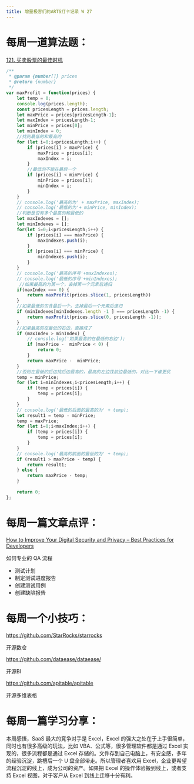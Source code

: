 ```yaml
---
title: 增量极客们的ARTS打卡记录 W 27
---
```


# 每周一道算法题：

[121. 买卖股票的最佳时机](https://leetcode.cn/problems/best-time-to-buy-and-sell-stock/)

```js
/**
 * @param {number[]} prices
 * @return {number}
 */
var maxProfit = function(prices) {
    let temp = 0;
    console.log(prices.length);
    const pricesLength = prices.length;
    let maxPrice = prices[pricesLength-1];
    let maxIndex = pricesLength-1;
    let minPrice = prices[0];
    let minIndex = 0;
    //找到最低的和最高的
    for (let i=0;i<pricesLength;i++) {
        if (prices[i] > maxPrice) {
            maxPrice = prices[i];
            maxIndex = i;
        }
        //最低的不能在最后一个
        if (prices[i] < minPrice) {
            minPrice = prices[i];
            minIndex = i;
        }
    }
    // console.log('最高的为' + maxPrice, maxIndex);
    // console.log('最低的为'+ minPrice, minIndex);
    //判断是否有多个最高的和最低的
    let maxIndexes = [];
    let minIndexes = [];
    for(let i=0;i<pricesLength;i++) {
        if (prices[i] === maxPrice) {
            maxIndexes.push(i);
        }
        if (prices[i] === minPrice) {
            minIndexes.push(i);
        }
    }
    // console.log('最高的序号'+maxIndexes);
    // console.log('最低的序号'+minIndexes);
     //如果最高的为第一个，去掉第一个元素后递归
    if(maxIndex === 0) {
        return maxProfit(prices.slice(1, pricesLength))
    }
    //如果最低的包含最后一个，去掉最后一个元素后递归
    if (minIndexes[minIndexes.length -1 ] === pricesLength -1) {
        return maxProfit(prices.slice(0, pricesLength -1));
    }
    //如果最高的在最低的右边，直接成了
    if (maxIndex > minIndex) {
        // console.log('如果最高的在最低的右边');
        if (maxPrice -  minPrice < 0) {
            return 0;
        }
        return maxPrice -  minPrice;
    }
    //否则在最低的后边找后边最高的，最高的左边找前边最低的，对比一下谁更优
    temp = minPrice;
    for (let i=minIndexes;i<pricesLength;i++) {
        if (temp < prices[i]) {
            temp = prices[i];
        }
    }
    // console.log('最低的后面的最高的为' + temp);
    let result1 = temp - minPrice;
    temp = maxPrice;
    for (let i=0;i<maxIndex;i++) {
        if (temp > prices[i]) {
            temp = prices[i];
        }
    }
    // console.log('最高的前面的最低的为' + temp);
    if (result1 > maxPrice - temp) {
        return result1;
    } else {
        return maxPrice - temp;
    }
    
    return 0;
};
```

# 每周一篇文章点评：

[How to Improve Your Digital Security and Privacy – Best Practices for Developers](https://www.freecodecamp.org/news/how-to-write-qa-documentation-that-will-actually-work/)

如何专业的 QA 流程

- 测试计划
- 制定测试进度报告
- 创建测试用例
- 创建缺陷报告

# 每周一个小技巧：

https://github.com/StarRocks/starrocks

开源数仓

https://github.com/dataease/dataease/

开源BI

https://github.com/apitable/apitable

开源多维表格



# 每周一篇学习分享：

本周感悟，SaaS 最大的竞争对手是 Excel，Excel 的强大之处在于上手很简单，同时也有很多高级的玩法，比如 VBA、公式等，很多管理软件都是通过 Excel 实现的，很多流程都是通过 Excel 存储的。文件存到自己电脑上，有安全感，多年的经验沉淀，跳槽后一个 U 盘全部带走。所以管理者喜欢用 Excel，企业更希望流程沉淀的线上，成为公司的资产。如果把 Excel 的操作体验搬到线上，或者支持 Excel 视图，对于客户从 Excel 到线上迁移十分有利。
